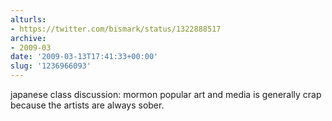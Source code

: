 ```yaml
---
alturls:
- https://twitter.com/bismark/status/1322888517
archive:
- 2009-03
date: '2009-03-13T17:41:33+00:00'
slug: '1236966093'
---
```


japanese class discussion: mormon popular art and media is generally crap because the artists are always sober.


